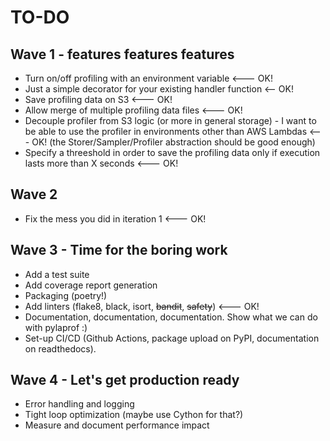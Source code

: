 # TO-DO
## Wave 1 - features features features
- Turn on/off profiling with an environment variable <--- OK!
- Just a simple decorator for your existing handler function <-- OK!
- Save profiling data on S3 <--- OK!
- Allow merge of multiple profiling data files <--- OK!
- Decouple profiler from S3 logic (or more in general storage) - I want to be able to
  use the profiler in environments other than AWS Lambdas <--- OK! (the
  Storer/Sampler/Profiler abstraction should be good enough)
- Specify a threeshold in order to save the profiling data only if execution lasts more
  than X seconds <--- OK!

## Wave 2
- Fix the mess you did in iteration 1 <--- OK!

## Wave 3 - Time for the boring work
- Add a test suite 
- Add coverage report generation
- Packaging (poetry!)
- Add linters (flake8, black, isort, ~~bandit~~, ~~safety~~) <--- OK!
- Documentation, documentation, documentation. Show what we can do with pylaprof :)
- Set-up CI/CD (Github Actions, package upload on PyPI, documentation on
  readthedocs).

## Wave 4 - Let's get production ready
- Error handling and logging
- Tight loop optimization (maybe use Cython for that?)
- Measure and document performance impact
